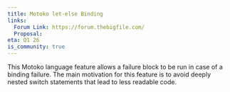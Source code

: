 ```yaml
---
title: Motoko let-else Binding
links:
  Forum Link: https://forum.thebigfile.com/
  Proposal:
eta: Q1 26
is_community: true
---
```

This Motoko language feature allows a failure block to be run in case of a binding failure. The main motivation for this feature is to avoid deeply nested switch statements that lead to less readable code.
